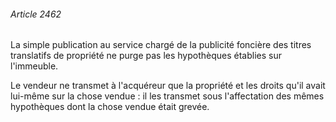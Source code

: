 ###### Article 2462

La simple publication au service chargé de la publicité foncière des titres translatifs de propriété ne purge pas les hypothèques établies sur l'immeuble.

Le vendeur ne transmet à l'acquéreur que la propriété et les droits qu'il avait lui-même sur la chose vendue : il les transmet sous l'affectation des mêmes hypothèques dont la chose vendue était grevée.

